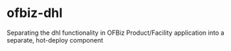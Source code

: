 # ofbiz-dhl
Separating the dhl functionality in OFBiz Product/Facility application into a separate, hot-deploy component
